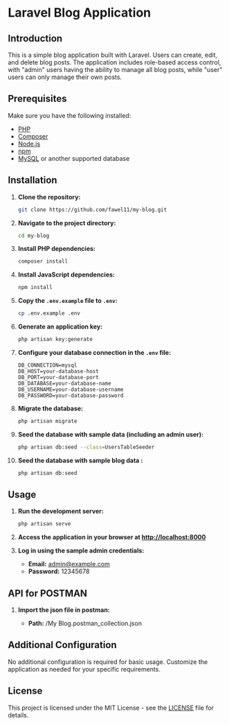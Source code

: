 # Laravel Blog Application

## Introduction

This is a simple blog application built with Laravel. Users can create, edit, and delete blog posts. The application includes role-based access control, with "admin" users having the ability to manage all blog posts, while "user" users can only manage their own posts.

## Prerequisites

Make sure you have the following installed:

- [PHP](https://www.php.net/manual/en/install.php)
- [Composer](https://getcomposer.org/download/)
- [Node.js](https://nodejs.org/)
- [npm](https://www.npmjs.com/get-npm)
- [MySQL](https://dev.mysql.com/downloads/) or another supported database

## Installation

1. **Clone the repository:**

    ```bash
    git clone https://github.com/fawel11/my-blog.git
    ```

2. **Navigate to the project directory:**

    ```bash
    cd my-blog
    ```

3. **Install PHP dependencies:**

    ```bash
    composer install
    ```

4. **Install JavaScript dependencies:**

    ```bash
    npm install
    ```

5. **Copy the `.env.example` file to `.env`:**

    ```bash
    cp .env.example .env
    ```

6. **Generate an application key:**

    ```bash
    php artisan key:generate
    ```

7. **Configure your database connection in the `.env` file:**

    ```env
    DB_CONNECTION=mysql
    DB_HOST=your-database-host
    DB_PORT=your-database-port
    DB_DATABASE=your-database-name
    DB_USERNAME=your-database-username
    DB_PASSWORD=your-database-password
    ```

8. **Migrate the database:**

    ```bash
    php artisan migrate
    ```

9. **Seed the database with sample data (including an admin user):**

    ```bash
    php artisan db:seed --class=UsersTableSeeder
    ```

10. **Seed the database with sample blog data :**

    ```bash
    php artisan db:seed
    ```

## Usage

1. **Run the development server:**

    ```bash
    php artisan serve
    ```

2. **Access the application in your browser at [http://localhost:8000](http://localhost:8000)**

3. **Log in using the sample admin credentials:**

    - **Email:** admin@example.com
    - **Password:** 12345678
## API for POSTMAN
1. **Import the json file in postman:**

    - **Path:** /My Blog.postman_collection.json

## Additional Configuration

No additional configuration is required for basic usage. Customize the application as needed for your specific requirements.

## License

This project is licensed under the MIT License - see the [LICENSE](LICENSE) file for details.
